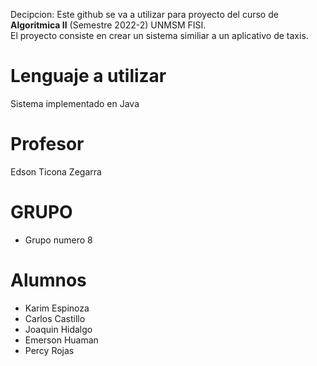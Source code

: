 Decipcion: Este github se va a utilizar para proyecto del curso de **Algoritmica II** (Semestre 2022-2) UNMSM FISI.  
El proyecto consiste en crear un sistema similiar a un aplicativo de taxis.  
# Lenguaje a utilizar
Sistema implementado en Java
# Profesor
Edson Ticona Zegarra
# GRUPO
- Grupo numero 8
# Alumnos
- Karim Espinoza
- Carlos Castillo
- Joaquin Hidalgo
- Emerson Huaman
- Percy Rojas
